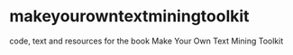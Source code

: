 # makeyourowntextminingtoolkit
code, text and resources for the book Make Your Own Text Mining Toolkit
